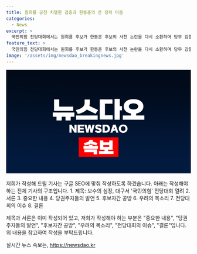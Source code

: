```yaml
---
title: 원희룡 공천 치열한 검증과 한동훈의 큰 정치 마음
categories:
  - News
excerpt: >
  국민의힘 전당대회에서는 원희룡 후보가 한동훈 후보의 사천 논란을 다시 소환하며 당무 감찰을 촉구했습니다. 당권주자들은 서로를 보수의 적통으로 선언하며 선거전을 치열하게 전개했고, 이에 대한 우려의 목소리도 나왔습니다. 전당대회를 앞둔 시점에도 보수를 재건할 정책과 비전이 보이지 않는다는 비판이 나온 가운데, 이들의 강력한 갈등은 보수의 심장 대구에서 화려한 축제의 장을 연출했습니다.
feature_text: >
  국민의힘 전당대회에서는 원희룡 후보가 한동훈 후보의 사천 논란을 다시 소환하며 당무 감찰을 촉구했습니다. 당권주자들은 서로를 보수의 적통으로 선언하며 선거전을 치열하게 전개했고, 이에 대한 우려의 목소리도 나왔습니다. 전당대회를 앞둔 시점에도 보수를 재건할 정책과 비전이 보이지 않는다는 비판이 나온 가운데, 이들의 강력한 갈등은 보수의 심장 대구에서 화려한 축제의 장을 연출했습니다.
image: '/assets/img/newsdao_breakingnews.jpg'
---
```


<p><img src="/assets/img/newsdao_breakingnews.jpg" alt="implanttips 속보" /></p>

<p>저희가 작성해 드릴 기사는 구글 SEO에 맞춰 작성하도록 하겠습니다. 아래는 작성해야 하는 전체 기사의 구조입니다.
1. 제목: 보수의 심장, 대구서 '국민의힘' 전당대회 열려
2. 서론
3. 중요한 내용
4. 당권주자들의 발언
5. 후보자간 공방
6. 우려의 목소리
7. 전당대회의 이슈
8. 결론</p>

<p>제목과 서론은 이미 작성되어 있고, 저희가 작성해야 하는 부분은 "중요한 내용", "당권주자들의 발언", "후보자간 공방", "우려의 목소리", "전당대회의 이슈", "결론"입니다. 위 내용을 참고하여 작성을 부탁드립니다.</p>
실시간 뉴스 속보는, <a href="https://newsdao.kr" rel="dofollow">https://newsdao.kr</a>


